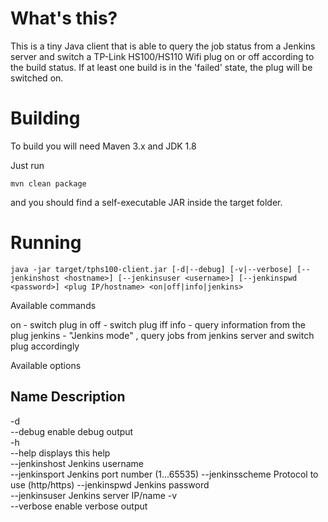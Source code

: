 # What's this?

This is a tiny Java client that is able to query the job status from a Jenkins server and switch a TP-Link HS100/HS110 Wifi plug on or off according to the build status. If at least one build is in the 'failed' state, the plug will be switched on.

# Building

To build you will need Maven 3.x and JDK 1.8

Just run

```
mvn clean package
```
and you should find a self-executable JAR inside the target folder.

# Running

```
java -jar target/tphs100-client.jar [-d|--debug] [-v|--verbose] [--jenkinshost <hostname>] [--jenkinsuser <username>] [--jenkinspwd <password>] <plug IP/hostname> <on|off|info|jenkins>
```
Available commands

on - switch plug in
off - switch plug iff
info - query information from the plug
jenkins - "Jenkins mode" , query jobs from jenkins server and switch plug accordingly

Available options

Name           Description           
------
-d                                   
--debug        enable debug output   
-h                                   
--help         displays this help    
--jenkinshost  Jenkins username      
--jenkinsport  Jenkins port number (1...65535) 
--jenkinsscheme Protocol to use (http/https)
--jenkinspwd   Jenkins password      
--jenkinsuser  Jenkins server IP/name
-v                                   
--verbose      enable verbose output
